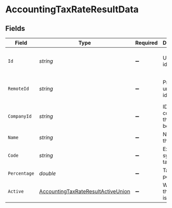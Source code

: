 # AccountingTaxRateResultData


## Fields

| Field                                                                                               | Type                                                                                                | Required                                                                                            | Description                                                                                         | Example                                                                                             |
| --------------------------------------------------------------------------------------------------- | --------------------------------------------------------------------------------------------------- | --------------------------------------------------------------------------------------------------- | --------------------------------------------------------------------------------------------------- | --------------------------------------------------------------------------------------------------- |
| `Id`                                                                                                | *string*                                                                                            | :heavy_minus_sign:                                                                                  | Unique identifier                                                                                   | 8187e5da-dc77-475e-9949-af0f1fa4e4e3                                                                |
| `RemoteId`                                                                                          | *string*                                                                                            | :heavy_minus_sign:                                                                                  | Provider's unique identifier                                                                        | 8187e5da-dc77-475e-9949-af0f1fa4e4e3                                                                |
| `CompanyId`                                                                                         | *string*                                                                                            | :heavy_minus_sign:                                                                                  | ID of the company this tax rate belongs to                                                          | company_123                                                                                         |
| `Name`                                                                                              | *string*                                                                                            | :heavy_minus_sign:                                                                                  | Name of the tax rate                                                                                | VAT 7.5%                                                                                            |
| `Code`                                                                                              | *string*                                                                                            | :heavy_minus_sign:                                                                                  | External system's tax code                                                                          | TAX001                                                                                              |
| `Percentage`                                                                                        | *double*                                                                                            | :heavy_minus_sign:                                                                                  | Tax rate percentage                                                                                 | 7.5                                                                                                 |
| `Active`                                                                                            | [AccountingTaxRateResultActiveUnion](../../Models/Components/AccountingTaxRateResultActiveUnion.md) | :heavy_minus_sign:                                                                                  | Whether the tax rate is active                                                                      | true                                                                                                |